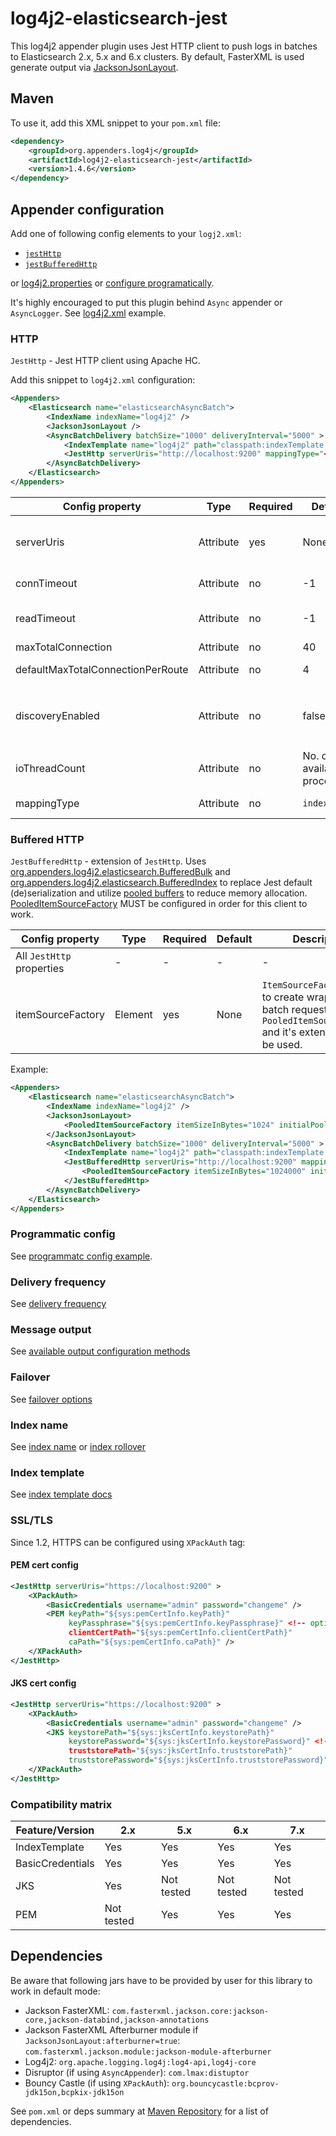 # log4j2-elasticsearch-jest
This log4j2 appender plugin uses Jest HTTP client to push logs in batches to Elasticsearch 2.x, 5.x and 6.x clusters. By default, FasterXML is used generate output via [JacksonJsonLayout](https://github.com/rfoltyns/log4j2-elasticsearch/blob/master/log4j2-elasticsearch-core/src/main/java/org/appenders/log4j2/elasticsearch/JacksonJsonLayout.java).

## Maven

To use it, add this XML snippet to your `pom.xml` file:
```xml
<dependency>
    <groupId>org.appenders.log4j</groupId>
    <artifactId>log4j2-elasticsearch-jest</artifactId>
    <version>1.4.6</version>
</dependency>
```

## Appender configuration

Add one of following config elements to your `logj2.xml`:
* [`jestHttp`](#http)
* [`jestBufferedHttp`](#buffered-http)

or [log4j2.properties](https://github.com/rfoltyns/log4j2-elasticsearch/blob/master/log4j2-elasticsearch-jest/src/test/resources/log4j2.properties)
or [configure programatically](#programmatic-config).

It's highly encouraged to put this plugin behind `Async` appender or `AsyncLogger`. See [log4j2.xml](https://github.com/rfoltyns/log4j2-elasticsearch/blob/master/log4j2-elasticsearch-jest/src/test/resources/log4j2.xml) example.

### HTTP

`JestHttp` - Jest HTTP client using Apache HC.

Add this snippet to `log4j2.xml` configuration:
```xml
<Appenders>
    <Elasticsearch name="elasticsearchAsyncBatch">
        <IndexName indexName="log4j2" />
        <JacksonJsonLayout />
        <AsyncBatchDelivery batchSize="1000" deliveryInterval="5000" >
            <IndexTemplate name="log4j2" path="classpath:indexTemplate.json" />
            <JestHttp serverUris="http://localhost:9200" mappingType="<see mappingType description>"/>
        </AsyncBatchDelivery>
    </Elasticsearch>
</Appenders>
```

Config property | Type | Required | Default | Description
------------ | ------------- | ------------- | ------------- | -------------
serverUris | Attribute | yes | None | List of semicolon-separated `http[s]://host:[port]` addresses of Elasticsearch nodes to connect with. Unless `discoveryEnabled=true`, this will be the final list of available nodes. 
connTimeout | Attribute | no | -1 | Number of milliseconds before ConnectException is thrown while attempting to connect.
readTimeout | Attribute | no | -1 | Number of milliseconds before SocketTimeoutException is thrown while waiting for response bytes.
maxTotalConnection | Attribute | no | 40 | Number of connections available.
defaultMaxTotalConnectionPerRoute | Attribute | no | 4 | Number of connections available per Apache CPool.
discoveryEnabled | Attribute | no | false | If `true`, `io.searchbox.client.config.discovery.NodeChecker` will use `serverUris` to auto-discover Elasticsearch nodes. Otherwise, `serverUris` will be the final list of available nodes.
ioThreadCount | Attribute | no | No. of available processors | Number of `I/O Dispatcher` threads started by Apache HC `IOReactor`
mappingType | Attribute | no | `index` | Name of index mapping type to use in ES cluster. Use `_doc` for Elasticsearch 7.x.

### Buffered HTTP

`JestBufferedHttp` - extension of `JestHttp`. Uses [org.appenders.log4j2.elasticsearch.BufferedBulk](https://github.com/rfoltyns/log4j2-elasticsearch/blob/master/log4j2-elasticsearch-jest/src/main/java/org/appenders/log4j2/elasticsearch/jest/BufferedBulk.java) and [org.appenders.log4j2.elasticsearch.BufferedIndex](https://github.com/rfoltyns/log4j2-elasticsearch/blob/master/log4j2-elasticsearch-jest/src/main/java/org/appenders/log4j2/elasticsearch/jest/BufferedIndex.java) to replace Jest default (de)serialization and utilize [pooled buffers](../log4j2-elasticsearch-core#object-pooling) to reduce memory allocation.
[PooledItemSourceFactory](../log4j2-elasticsearch-core#object-pooling) MUST be configured in order for this client to work.

Config property | Type | Required | Default | Description
------------ | ------------- | ------------- | ------------- | -------------
All `JestHttp` properties | - | - | - | -
itemSourceFactory | Element | yes | None | `ItemSourceFactory` used to create wrappers for batch requests. `PooledItemSourceFactory` and it's extensions can be used.

Example:
```xml
<Appenders>
    <Elasticsearch name="elasticsearchAsyncBatch">
        <IndexName indexName="log4j2" />
        <JacksonJsonLayout>
            <PooledItemSourceFactory itemSizeInBytes="1024" initialPoolSize="4000" />
        </JacksonJsonLayout>
        <AsyncBatchDelivery batchSize="1000" deliveryInterval="5000" >
            <IndexTemplate name="log4j2" path="classpath:indexTemplate.json" />
            <JestBufferedHttp serverUris="http://localhost:9200" mappingType="<see mappingType description>">
                <PooledItemSourceFactory itemSizeInBytes="1024000" initialPoolSize="4" />
            </JestBufferedHttp>
        </AsyncBatchDelivery>
    </Elasticsearch>
</Appenders>
```

### Programmatic config
See [programmatc config example](https://github.com/rfoltyns/log4j2-elasticsearch/blob/master/log4j2-elasticsearch-jest/src/test/java/org/appenders/log4j2/elasticsearch/jest/smoke/SmokeTest.java).

### Delivery frequency
See [delivery frequency](../log4j2-elasticsearch-core#delivery-frequency)

### Message output
See [available output configuration methods](../log4j2-elasticsearch-core#message-output)

### Failover
See [failover options](../log4j2-elasticsearch-core#failover)

### Index name
See [index name](../log4j2-elasticsearch-core#index-name) or [index rollover](../log4j2-elasticsearch-core#index-rollover)

### Index template
See [index template docs](../log4j2-elasticsearch-core#index-template)

### SSL/TLS
Since 1.2, HTTPS can be configured using `XPackAuth` tag:

#### PEM cert config
```xml
<JestHttp serverUris="https://localhost:9200" >
    <XPackAuth>
        <BasicCredentials username="admin" password="changeme" />
        <PEM keyPath="${sys:pemCertInfo.keyPath}"
             keyPassphrase="${sys:pemCertInfo.keyPassphrase}" <!-- optional -->
             clientCertPath="${sys:pemCertInfo.clientCertPath}"
             caPath="${sys:pemCertInfo.caPath}" />
    </XPackAuth>
</JestHttp>
```

#### JKS cert config
```xml
<JestHttp serverUris="https://localhost:9200" >
    <XPackAuth>
        <BasicCredentials username="admin" password="changeme" />
        <JKS keystorePath="${sys:jksCertInfo.keystorePath}"
             keystorePassword="${sys:jksCertInfo.keystorePassword}" <!-- optional -->
             truststorePath="${sys:jksCertInfo.truststorePath}"
             truststorePassword="${sys:jksCertInfo.truststorePassword}" /> <!-- optional -->
    </XPackAuth>
</JestHttp>
```

### Compatibility matrix

Feature/Version | 2.x | 5.x | 6.x| 7.x
------------ | ------------- | ------------- | -------------| -------------
IndexTemplate | Yes | Yes | Yes| Yes
BasicCredentials | Yes | Yes | Yes| Yes
JKS | Yes | Not tested | Not tested| Not tested
PEM | Not tested | Yes | Yes| Yes

## Dependencies

Be aware that following jars have to be provided by user for this library to work in default mode:
* Jackson FasterXML: `com.fasterxml.jackson.core:jackson-core,jackson-databind,jackson-annotations`
* Jackson FasterXML Afterburner module if `JacksonJsonLayout:afterburner=true`: `com.fasterxml.jackson.module:jackson-module-afterburner`
* Log4j2: `org.apache.logging.log4j:log4-api,log4j-core`
* Disruptor (if using `AsyncAppender`): `com.lmax:distuptor`
* Bouncy Castle (if using `XPackAuth`): `org.bouncycastle:bcprov-jdk15on,bcpkix-jdk15on`

See `pom.xml` or deps summary at [Maven Repository](https://mvnrepository.com/artifact/org.appenders.log4j/log4j2-elasticsearch-jest/latest) for a list of dependencies.
